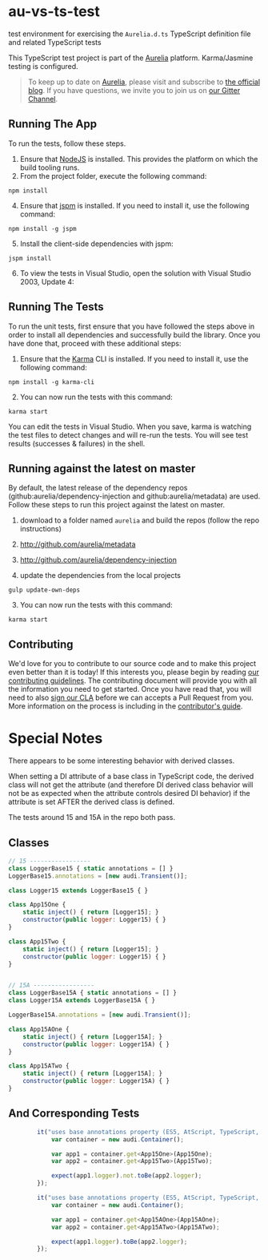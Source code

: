 au-vs-ts-test
=============

test environment for exercising the `Aurelia.d.ts` TypeScript definition file and related TypeScript tests

This TypeScript test project is part of the [Aurelia](http://www.aurelia.io/) platform. Karma/Jasmine testing is configured.

> To keep up to date on [Aurelia](http://www.aurelia.io/), please visit and subscribe to [the official blog](http://blog.durandal.io/). If you have questions, we invite you to join us on [our Gitter Channel](https://gitter.im/Aurelia/Discuss).

## Running The App

To run the tests, follow these steps.

1. Ensure that [NodeJS](http://nodejs.org/) is installed. This provides the platform on which the build tooling runs.
2. From the project folder, execute the following command:

  ```shell
  npm install
  ```
4. Ensure that [jspm](http://jspm.io/) is installed. If you need to install it, use the following command:

  ```shell
  npm install -g jspm
  ```
5. Install the client-side dependencies with jspm:

  ```shell
  jspm install
  ```
6. To view the tests in Visual Studio, open the solution with Visual Studio 2003, Update 4:

## Running The Tests

To run the unit tests, first ensure that you have followed the steps above in order to install all dependencies and successfully build the library. Once you have done that, proceed with these additional steps:

1. Ensure that the [Karma](http://karma-runner.github.io/) CLI is installed. If you need to install it, use the following command:

  ```shell
  npm install -g karma-cli
  ```
2. You can now run the tests with this command:

  ```shell
  karma start
  ```

  You can edit the tests in Visual Studio.  When you save, karma is watching the test files to detect changes and will re-run the tests.  You will see test results (successes & failures) in the shell.

## Running against the latest on master

By default, the latest release of the dependency repos (github:aurelia/dependency-injection and github:aurelia/metadata) are used.  Follow these steps to run this project against the latest on master.

1. download to a folder named `aurelia` and build the repos (follow the repo instructions)

  1. http://github.com/aurelia/metadata
  2. http://github.com/aurelia/dependency-injection
  
2. update the dependencies from the local projects

  ```shell
  gulp update-own-deps
  ```

3. You can now run the tests with this command:

  ```shell
  karma start
  ```
  
## Contributing

We'd love for you to contribute to our source code and to make this project even better than it is today! If this interests you, please begin by reading [our contributing guidelines](https://github.com/DurandalProject/about/blob/master/CONTRIBUTING.md). The contributing document will provide you with all the information you need to get started. Once you have read that, you will need to also [sign our CLA](http://goo.gl/forms/dI8QDDSyKR) before we can accepts a Pull Request from you. More information on the process is including in the [contributor's guide](https://github.com/DurandalProject/about/blob/master/CONTRIBUTING.md).

# Special Notes

There appears to be some interesting behavior with derived classes. 

When setting a DI attribute of a base class in TypeScript code, the derived class will not get the attribute (and therefore DI derived class behavior will not be as expected when the attribute controls desired DI behavior) if the attribute is set AFTER the derived class is defined. 

The tests around 15 and 15A in the repo both pass.

## Classes
```javascript
// 15 -----------------
class LoggerBase15 { static annotations = [] }
LoggerBase15.annotations = [new audi.Transient()];

class Logger15 extends LoggerBase15 { }

class App15One {
    static inject() { return [Logger15]; }
    constructor(public logger: Logger15) { }
}

class App15Two {
    static inject() { return [Logger15]; }
    constructor(public logger: Logger15) { }
}


// 15A -----------------
class LoggerBase15A { static annotations = [] }
class Logger15A extends LoggerBase15A { }

LoggerBase15A.annotations = [new audi.Transient()];

class App15AOne {
    static inject() { return [Logger15A]; }
    constructor(public logger: Logger15A) { }
}

class App15ATwo {
    static inject() { return [Logger15A]; }
    constructor(public logger: Logger15A) { }
}
```

## And Corresponding Tests
```javascript
        it("uses base annotations property (ES5, AtScript, TypeScript, CoffeeScript) when derived does not specify", function () {
            var container = new audi.Container();

            var app1 = container.get<App15One>(App15One);
            var app2 = container.get<App15Two>(App15Two);

            expect(app1.logger).not.toBe(app2.logger);
        });

        it("uses base annotations property (ES5, AtScript, TypeScript, CoffeeScript) when derived does not specify", function () {
            var container = new audi.Container();

            var app1 = container.get<App15AOne>(App15AOne);
            var app2 = container.get<App15ATwo>(App15ATwo);

            expect(app1.logger).toBe(app2.logger);
        });
```